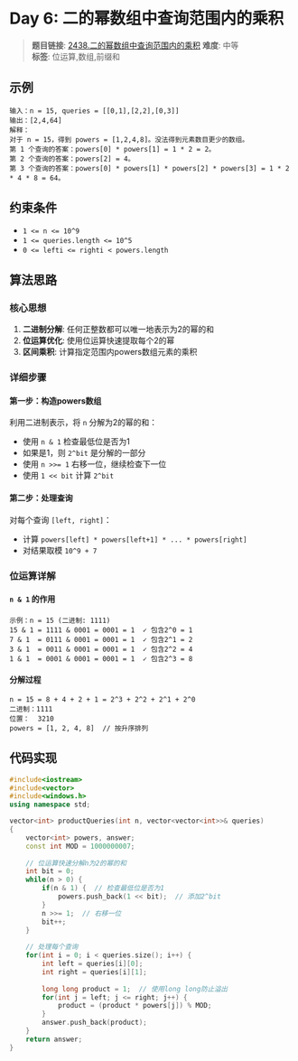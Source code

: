 # Day 6: 二的幂数组中查询范围内的乘积

> **题目链接**: [2438.二的幂数组中查询范围内的乘积](https://leetcode.cn/problems/range-product-queries-of-powers/description/)
> **难度**: 中等  
> **标签**: 位运算,数组,前缀和

## 示例

```
输入：n = 15, queries = [[0,1],[2,2],[0,3]]
输出：[2,4,64]
解释：
对于 n = 15，得到 powers = [1,2,4,8]。没法得到元素数目更少的数组。
第 1 个查询的答案：powers[0] * powers[1] = 1 * 2 = 2。
第 2 个查询的答案：powers[2] = 4。
第 3 个查询的答案：powers[0] * powers[1] * powers[2] * powers[3] = 1 * 2 * 4 * 8 = 64。
```

## 约束条件
- `1 <= n <= 10^9`
- `1 <= queries.length <= 10^5`
- `0 <= lefti <= righti < powers.length`

## 算法思路

### 核心思想
1. **二进制分解**: 任何正整数都可以唯一地表示为2的幂的和
2. **位运算优化**: 使用位运算快速提取每个2的幂
3. **区间乘积**: 计算指定范围内powers数组元素的乘积

### 详细步骤

#### 第一步：构造powers数组
利用二进制表示，将 `n` 分解为2的幂的和：
- 使用 `n & 1` 检查最低位是否为1
- 如果是1，则 `2^bit` 是分解的一部分
- 使用 `n >>= 1` 右移一位，继续检查下一位
- 使用 `1 << bit` 计算 `2^bit`

#### 第二步：处理查询
对每个查询 `[left, right]`：
- 计算 `powers[left] * powers[left+1] * ... * powers[right]`
- 对结果取模 `10^9 + 7`

### 位运算详解

#### `n & 1` 的作用
```
示例：n = 15 (二进制: 1111)
15 & 1 = 1111 & 0001 = 0001 = 1  ✓ 包含2^0 = 1
7 & 1  = 0111 & 0001 = 0001 = 1  ✓ 包含2^1 = 2  
3 & 1  = 0011 & 0001 = 0001 = 1  ✓ 包含2^2 = 4
1 & 1  = 0001 & 0001 = 0001 = 1  ✓ 包含2^3 = 8
```

#### 分解过程
```
n = 15 = 8 + 4 + 2 + 1 = 2^3 + 2^2 + 2^1 + 2^0
二进制：1111
位置：  3210
powers = [1, 2, 4, 8]  // 按升序排列
```

## 代码实现

```cpp
#include<iostream>
#include<vector>
#include<windows.h>
using namespace std;

vector<int> productQueries(int n, vector<vector<int>>& queries) 
{
    vector<int> powers, answer;
    const int MOD = 1000000007;
    
    // 位运算快速分解n为2的幂的和
    int bit = 0;
    while(n > 0) {
        if(n & 1) {  // 检查最低位是否为1
            powers.push_back(1 << bit);  // 添加2^bit
        }
        n >>= 1;  // 右移一位
        bit++;
    }
    
    // 处理每个查询
    for(int i = 0; i < queries.size(); i++) {
        int left = queries[i][0];
        int right = queries[i][1];
        
        long long product = 1;  // 使用long long防止溢出
        for(int j = left; j <= right; j++) {
            product = (product * powers[j]) % MOD;
        }
        answer.push_back(product);
    }
    return answer;
}
```

